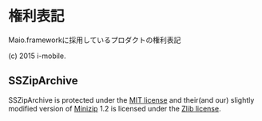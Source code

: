 # 権利表記

Maio.frameworkに採用しているプロダクトの権利表記

(c) 2015 i-mobile.

## SSZipArchive

SSZipArchive is protected under the [MIT license](https://github.com/samsoffes/ssziparchive/raw/master/LICENSE) and their(and our) slightly modified version of [Minizip](https://github.com/nmoinvaz/minizip) 1.2 is licensed under the [Zlib license](http://www.zlib.net/zlib_license.html).


